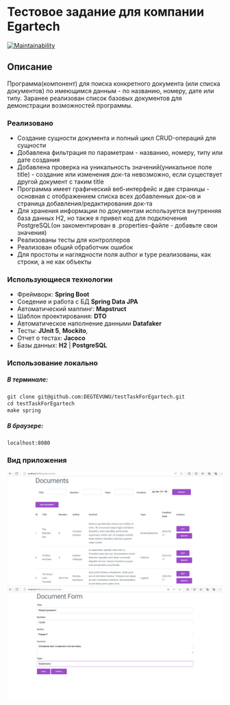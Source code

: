 # Тестовое задание для компании Egartech

[![Maintainability](https://api.codeclimate.com/v1/badges/6f2d935bbfdae31d1373/maintainability)](https://codeclimate.com/github/DEGTEVUWU/testTaskForEgartech/maintainability)

## Описание ##

Программа(компонент) для поиска конкретного документа (или списка документов) по имеющимся данным - по названию, номеру, дате или типу.
Заранее реализован список базовых документов для демонстрации возможностей программы.

### Реализовано ###

- Создание сущности документа и полный цикл CRUD-операций для сущности
- Добавлена фильтрация по параметрам - названию, номеру, типу или дате создания
- Добавлена проверка на уникальность значений(уникальное поле title) - создание или изменения док-та невозможно, если существует другой документ с таким title
- Программа имеет графический веб-интерфейс и две страницы - основная с отображением списка всех добавленных док-ов и страница добавления/редактирования док-та
- Для хранения информации по документам используется внутренняя база данных H2, но также  я привел код для подключения PostgreSQL(он закоментирован в .properties-файле - добавьте свои значения)
- Реализованы тесты для контроллеров
- Реализован общий обработчик ошибок
- Для простоты и наглядности поля author и type реализованы, как строки, а не как объекты 

### Использующиеся технологии ###
- Фреймворк: **Spring Boot**
- Соедение и работа с БД **Spring Data JPA**
- Автоматический маппинг: **Mapstruct**
- Шаблон проектирования: **DTO**
- Автоматическое наполнение данными **Datafaker**
- Тесты: **JUnit 5**, **Mockito**, 
- Отчет о тестах: **Jacoco**
- Базы данных: **H2** | **PostgreSQL**


### Использование локально ###
##### В терминале: #####
```
git clone git@github.com:DEGTEVUWU/testTaskForEgartech.git
cd testTaskForEgartech
make spring
```
##### В браузере: #####
```
localhost:8080
```

### Вид приложения ###
![img.png](img.png)
![img_1.png](img_1.png)
